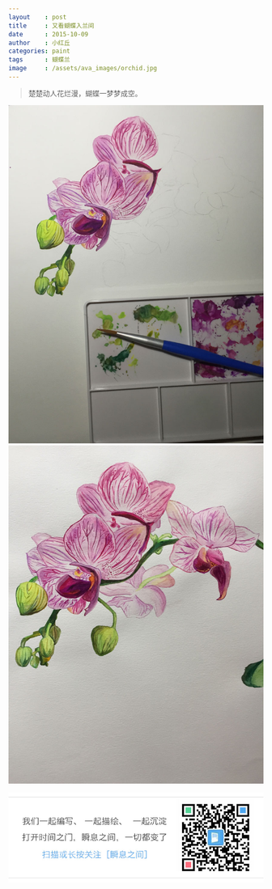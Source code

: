 ```yaml
---
layout    : post
title     : 又看蝴蝶入兰间
date      : 2015-10-09
author    : 小红丘
categories: paint
tags      : 蝴蝶兰
image     : /assets/ava_images/orchid.jpg
---
```


  > 楚楚动人花烂漫，蝴蝶一梦梦成空。

![](/assets/ava_images/orchid-1.jpg)  
![](/assets/ava_images/orchid-2.jpg)

![](/assets/images/qrcode_tail.jpg)
